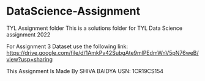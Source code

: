 # DataScience-Assignment

TYL Assignment folder This is a solutions folder for TYL Data Science assignment 2022

For Assignment 3 Dataset use the following link:
https://drive.google.com/file/d/1AmkPv42SubgAte9mlPEdmWnV5pN76weB/view?usp=sharing


This Assignment Is Made By SHIVA BAIDYA
USN: 1CR19CS154
